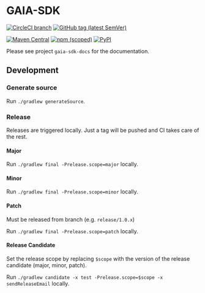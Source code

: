 # GAIA-SDK

[![CircleCI branch](https://img.shields.io/circleci/project/github/leftshiftone/gaia-sdk/master.svg?style=flat-square)](https://circleci.com/gh/leftshiftone/gaia-sdk)
[![GitHub tag (latest SemVer)](https://img.shields.io/github/tag/leftshiftone/gaia-sdk.svg?style=flat-square)](https://github.com/leftshiftone/gaia-sdk/tags)

[![Maven Central](https://img.shields.io/maven-central/v/one.leftshift.gaia-sdk/gaia-sdk?style=flat-square)](https://mvnrepository.com/artifact/one.leftshift.gaia-sdk/gaia-sdk)
[![npm (scoped)](https://img.shields.io/npm/v/@leftshiftone/gaia-sdk?style=flat-square)](https://www.npmjs.com/package/@leftshiftone/gaia-sdk)
[![PyPI](https://img.shields.io/pypi/v/gaia-sdk?style=flat-square)](https://pypi.org/project/gaia-sdk/)


Please see project `gaia-sdk-docs` for the documentation.


## Development

### Generate source
Run `./gradlew generateSource`.

### Release
Releases are triggered locally. Just a tag will be pushed and CI takes care of the rest.

#### Major
Run `./gradlew final -Prelease.scope=major` locally.

#### Minor
Run `./gradlew final -Prelease.scope=minor` locally.

#### Patch
Must be released from branch (e.g. `release/1.0.x`)

Run `./gradlew final -Prelease.scope=patch` locally.

#### Release Candidate
Set the release scope by replacing `$scope` with the version of the release candidate (major, minor, patch).

Run `./gradlew candidate -x test -Prelease.scope=$scope -x sendReleaseEmail` locally.
